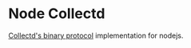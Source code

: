 Node Collectd
=============

[Collectd's binary protocol](http://collectd.org/wiki/index.php/Binary_protocol) implementation for nodejs.